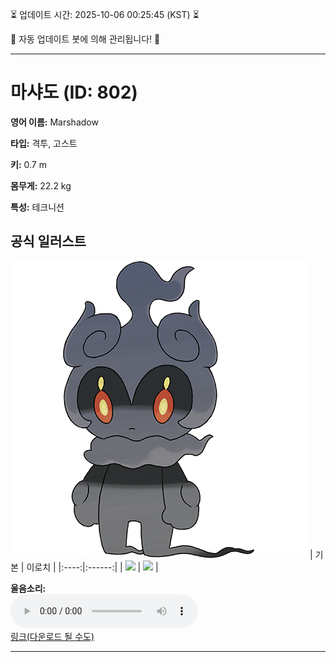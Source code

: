 
⏳ 업데이트 시간: 2025-10-06 00:25:45 (KST) ⏳

🤖 자동 업데이트 봇에 의해 관리됩니다! 🤖

---

# 마샤도 (ID: 802)
**영어 이름:** Marshadow

**타입:** 격투, 고스트

**키:** 0.7 m

**몸무게:** 22.2 kg

**특성:** 테크니션

## 공식 일러스트
![](https://raw.githubusercontent.com/PokeAPI/sprites/master/sprites/pokemon/other/official-artwork/802.png)
| 기본 | 이로치 |
|:----:|:------:|
| <img src="http://play.pokemonshowdown.com/sprites/ani/marshadow.gif" width="200"> | <img src="http://play.pokemonshowdown.com/sprites/ani-shiny/marshadow.gif" width="200"> |

**울음소리:**<br><audio controls src="https://raw.githubusercontent.com/PokeAPI/cries/main/cries/pokemon/latest/802.ogg"></audio><br> [링크(다운로드 될 수도)](https://raw.githubusercontent.com/PokeAPI/cries/main/cries/pokemon/latest/802.ogg)


---
